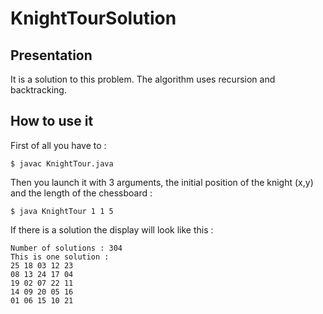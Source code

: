 # KnightTourSolution

## Presentation

It is a solution to this problem.
The algorithm uses recursion and backtracking.

## How to use it

First of all you have to :

```
$ javac KnightTour.java
```

Then you launch it with 3 arguments, the initial position of the knight (x,y) and the length of the chessboard :

```
$ java KnightTour 1 1 5
```

If there is a solution the display will look like this :

```
Number of solutions : 304
This is one solution :
25 18 03 12 23
08 13 24 17 04
19 02 07 22 11
14 09 20 05 16
01 06 15 10 21
```
